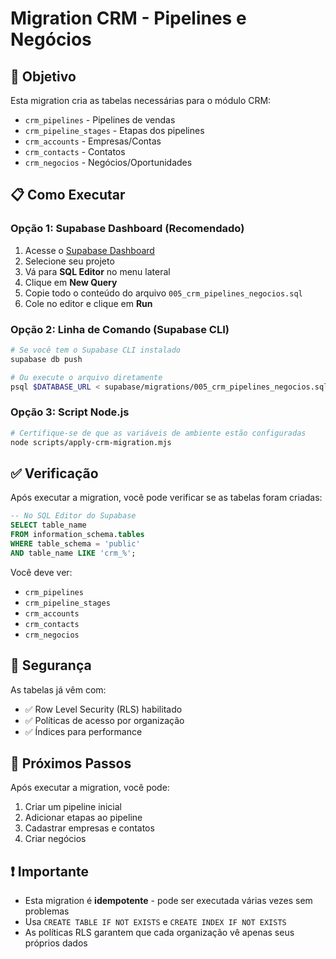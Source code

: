 # Migration CRM - Pipelines e Negócios

## 🎯 Objetivo

Esta migration cria as tabelas necessárias para o módulo CRM:
- `crm_pipelines` - Pipelines de vendas
- `crm_pipeline_stages` - Etapas dos pipelines
- `crm_accounts` - Empresas/Contas
- `crm_contacts` - Contatos
- `crm_negocios` - Negócios/Oportunidades

## 📋 Como Executar

### Opção 1: Supabase Dashboard (Recomendado)

1. Acesse o [Supabase Dashboard](https://app.supabase.com)
2. Selecione seu projeto
3. Vá para **SQL Editor** no menu lateral
4. Clique em **New Query**
5. Copie todo o conteúdo do arquivo `005_crm_pipelines_negocios.sql`
6. Cole no editor e clique em **Run**

### Opção 2: Linha de Comando (Supabase CLI)

```bash
# Se você tem o Supabase CLI instalado
supabase db push

# Ou execute o arquivo diretamente
psql $DATABASE_URL < supabase/migrations/005_crm_pipelines_negocios.sql
```

### Opção 3: Script Node.js

```bash
# Certifique-se de que as variáveis de ambiente estão configuradas
node scripts/apply-crm-migration.mjs
```

## ✅ Verificação

Após executar a migration, você pode verificar se as tabelas foram criadas:

```sql
-- No SQL Editor do Supabase
SELECT table_name 
FROM information_schema.tables 
WHERE table_schema = 'public' 
AND table_name LIKE 'crm_%';
```

Você deve ver:
- `crm_pipelines`
- `crm_pipeline_stages`
- `crm_accounts`
- `crm_contacts`
- `crm_negocios`

## 🔐 Segurança

As tabelas já vêm com:
- ✅ Row Level Security (RLS) habilitado
- ✅ Políticas de acesso por organização
- ✅ Índices para performance

## 📝 Próximos Passos

Após executar a migration, você pode:

1. Criar um pipeline inicial
2. Adicionar etapas ao pipeline
3. Cadastrar empresas e contatos
4. Criar negócios

## ❗ Importante

- Esta migration é **idempotente** - pode ser executada várias vezes sem problemas
- Usa `CREATE TABLE IF NOT EXISTS` e `CREATE INDEX IF NOT EXISTS`
- As políticas RLS garantem que cada organização vê apenas seus próprios dados

